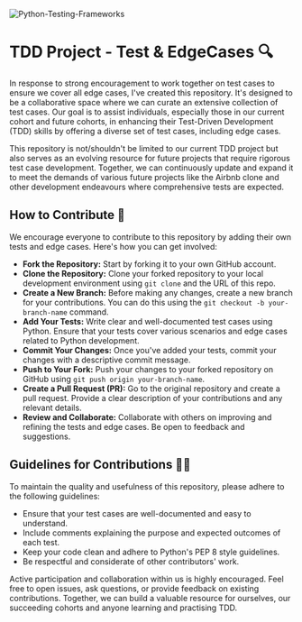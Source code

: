 ![Python-Testing-Frameworks](https://github.com/El-gibbor/C15_TDD_Testcases/assets/107848793/6fcaab0b-1e6c-4006-8b5c-e9944b615a7b)
# TDD Project - Test & EdgeCases 🔍
In response to strong encouragement to work together on test cases to ensure we cover all edge cases, I've created this repository. It's designed to be a collaborative space where we can curate an extensive collection of test cases. Our goal is to assist individuals, especially those in our current cohort and future cohorts, in enhancing their Test-Driven Development (TDD) skills by offering a diverse set of test cases, including edge cases.  
  
This repository is not/shouldn't be limited to our current TDD project but also serves as an evolving resource for future projects that require rigorous test case development. Together, we can continuously update and expand it to meet the demands of various future projects like the Airbnb clone and other development endeavours where comprehensive tests are expected.   
## How to Contribute 🤝  
We encourage everyone to contribute to this repository by adding their own tests and edge cases. Here's how you can get involved:  
- **Fork the Repository:** Start by forking it to your own GitHub account.  
- **Clone the Repository:** Clone your forked repository to your local development environment using `git clone` and the URL of this repo.  
- **Create a New Branch:** Before making any changes, create a new branch for your contributions. You can do this using the `git checkout -b your-branch-name` command.  
- **Add Your Tests:** Write clear and well-documented test cases using Python. Ensure that your tests cover various scenarios and edge cases related to Python development.  
- **Commit Your Changes:** Once you've added your tests, commit your changes with a descriptive commit message.  
- **Push to Your Fork:** Push your changes to your forked repository on GitHub using `git push origin your-branch-name`.  
- **Create a Pull Request (PR):** Go to the original repository and create a pull request. Provide a clear description of your contributions and any relevant details.  
- **Review and Collaborate:** Collaborate with others on improving and refining the tests and edge cases. Be open to feedback and suggestions.
## Guidelines for Contributions 👌🏾
To maintain the quality and usefulness of this repository, please adhere to the following guidelines:
  
- Ensure that your test cases are well-documented and easy to understand.  
- Include comments explaining the purpose and expected outcomes of each test.  
- Keep your code clean and adhere to Python's PEP 8 style guidelines.  
- Be respectful and considerate of other contributors' work.
  
Active participation and collaboration within us is highly encouraged. Feel free to open issues, ask questions, or provide feedback on existing contributions. Together, we can build a valuable resource for ourselves, our succeeding cohorts and anyone learning and practising TDD.
